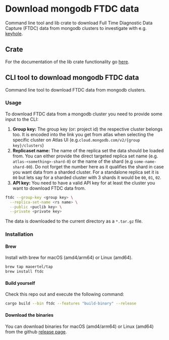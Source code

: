 # Download mongodb FTDC data

Command line tool and lib crate to download Full Time Diagnostic Data Capture (FTDC) data from mongodb clusters to investigate with e.g. [keyhole](https://github.com/simagix/keyhole).

## Crate

For the documentation of the lib crate functionality go [here](/README_LIB.md).

## CLI tool to download mongodb FTDC data

Command line tool to download FTDC data from mongodb clusters.

### Usage

To download FTDC data from a mongodb cluster you need to provide some input to the CLI:

1. **Group key:** The group key (or: project id) the respective cluster belongs too. It is encoded into the link you get from atlas when selecting the specific cluster on Atlas UI (e.g.`cloud.mongodb.com/v2/{group key}/clusters`)
2. **Replicaset name:** The name of the replica set the data should be loaded from. You can either provide the direct targeted replica set name (e.g. `atlas-<something>-shard-0`) or the name of the shard (e.g `some-name-shard-00`). Do not forget the number here as it qualifies the shard in case you want data from a sharded cluster. For a standalone replica set it is `00` but lets say for a sharded cluster with 3 shards it would be `00`, `01`, `02`.
3. **API key:** You need to have a valid API key for at least the cluster you want to download FTDC data from.

```bash
ftdc --group-key <group key> \
  --replica-set-name <rs name> \
  --public <puclib key> \
  --private <private key>
```

The data is downloaded to the current directory as a `*.tar.gz` file.

### Installation

#### Brew

Install with brew for macOS (amd4/arm64) or Linux (amd64).

```bash
brew tap maoertel/tap
brew install ftdc
```

#### Build yourself

Check this repo out and execute the following command:

```bash
cargo build --bin ftdc --features "build-binary" --release
```

#### Download the binaries

You can download binaries for macOS (amd4/arm64) or Linux (amd64) from the github [release page](https://github.com/maoertel/mongodb-ftdc/releases).
